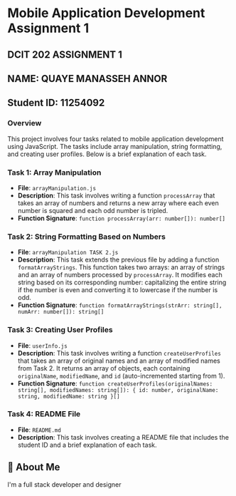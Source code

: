 
# Mobile Application Development Assignment 1

## DCIT 202 ASSIGNMENT 1
## NAME: QUAYE MANASSEH ANNOR
## Student ID: 11254092

### Overview
This project involves four tasks related to mobile application development using JavaScript. The tasks include array manipulation, string formatting, and creating user profiles. Below is a brief explanation of each task.

### Task 1: Array Manipulation
- **File**: `arrayManipulation.js`
- **Description**: This task involves writing a function `processArray` that takes an array of numbers and returns a new array where each even number is squared and each odd number is tripled.
- **Function Signature**: `function processArray(arr: number[]): number[]`

### Task 2: String Formatting Based on Numbers
- **File**: `arrayManipulation TASK 2.js`
- **Description**: This task extends the previous file by adding a function `formatArrayStrings`. This function takes two arrays: an array of strings and an array of numbers processed by `processArray`. It modifies each string based on its corresponding number: capitalizing the entire string if the number is even and converting it to lowercase if the number is odd.
- **Function Signature**: `function formatArrayStrings(strArr: string[], numArr: number[]): string[]`

### Task 3: Creating User Profiles
- **File**: `userInfo.js`
- **Description**: This task involves writing a function `createUserProfiles` that takes an array of original names and an array of modified names from Task 2. It returns an array of objects, each containing `originalName`, `modifiedName`, and `id` (auto-incremented starting from 1).
- **Function Signature**: `function createUserProfiles(originalNames: string[], modifiedNames: string[]): { id: number, originalName: string, modifiedName: string }[]`

### Task 4: README File
- **File**: `README.md`
- **Description**: This task involves creating a README file that includes the student ID and a brief explanation of each task.


## 🚀 About Me
I'm a full stack developer and designer

